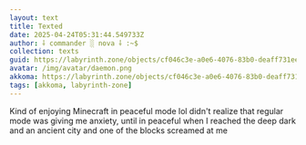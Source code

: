 ```yaml
---
layout: text
title: Texted
date: 2025-04-24T05:31:44.549733Z
author: ⸸ commander ░ nova ⸸ :~$
collection: texts
guid: https://labyrinth.zone/objects/cf046c3e-a0e6-4076-83b0-deaff731ee25
avatar: /img/avatar/daemon.png
akkoma: https://labyrinth.zone/objects/cf046c3e-a0e6-4076-83b0-deaff731ee25
tags: [akkoma, labyrinth-zone]
---
```


<p>Kind of enjoying Minecraft in peaceful mode lol didn't realize that regular mode was giving me anxiety, until in peaceful when I reached the deep dark and an ancient city and one of the blocks screamed at me</p>